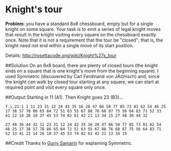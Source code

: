 # Knight's tour
**Problem**: you have a standard 8x8 chessboard, empty but for a single knight on some square. Your task is to emit a series of legal knight moves that result in the knight visiting every square on the chessboard exactly once. Note that it is not a requirement that the tour be "closed"; that is, the knight need not end within a single move of its start position. 

Details: http://rosettacode.org/wiki/Knight%27s_tour

##Solution
On an 8x8 board, there are plenty of closed tours (the knight ends on a square that is one knight's move from the beginning square). I used Symmetric (discovered by Carl Ferdinand von JÃ¤nisch) and, since the knight can walk by closed tour starting at any square, we can start at required point and visit every square only once.

##Output
Starting in 11 (A1). Then Knight goes 23 (B3)... 

`f.i.21:1 1
11 23 31 12 24 43 35 16 28 47 66 58 77 85 73 81 62 54 46 25 17 38 57 78 86 65 84 72 51 63 55 67 88 76 68 87 75 56 64 83 71 52 33 41 22 14 26 18 37 45 53 74 82 61 42 21 13 34 15 27 48 36 44 32`

`27 48 36 44 32 11 23 31 12 24 43 35 16 28 47 66 58 77 85 73 81 62 54 46 25 17 38 57 78 86 65 84 72 51 63 55 67 88 76 68 87 75 56 64 83 71 52 33 41 22 14 26 18 37 45 53 74 82 61 42 21 13 34 15`

##Credit
Thanks to [Guriy Samarin](https://github.com/Sa1Gur) for explaining Symmetric.
